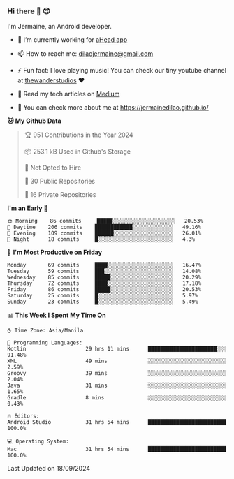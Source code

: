 ### Hi there 👋 😎
I'm Jermaine, an Android developer.

- 🔭 I’m currently working for [aHead app](https://www.ahead-app.com/)

- 📫 How to reach me: dilaojermaine@gmail.com

- ⚡ Fun fact: I love playing music! You can check our tiny youtube channel at [thewanderstudios](https://www.youtube.com/thewanderstudios) ♥️

- 📖 Read my tech articles on [Medium](https://jermainedilao.medium.com/)

- 👀 You can check more about me at https://jermainedilao.github.io/

<!--
**jermainedilao/jermainedilao** is a ✨ _special_ ✨ repository because its `README.md` (this file) appears on your GitHub profile.

Here are some ideas to get you started:

- 🔭 I’m currently working on ...
- 🌱 I’m currently learning ...
- 👯 I’m looking to collaborate on ...
- 🤔 I’m looking for help with ...
- 💬 Ask me about ...
- 📫 How to reach me: ...
- 😄 Pronouns: ...
- ⚡ Fun fact: ...
-->

<!--START_SECTION:waka-->
**🐱 My Github Data** 

> 🏆 951 Contributions in the Year 2024
 > 
> 📦 253.1 kB Used in Github's Storage 
 > 
> 🚫 Not Opted to Hire
 > 
> 📜 30 Public Repositories 
 > 
> 🔑 16 Private Repositories  
 > 
**I'm an Early 🐤** 

```text
🌞 Morning    86 commits     █████░░░░░░░░░░░░░░░░░░░░   20.53% 
🌆 Daytime    206 commits    ████████████░░░░░░░░░░░░░   49.16% 
🌃 Evening    109 commits    ██████░░░░░░░░░░░░░░░░░░░   26.01% 
🌙 Night      18 commits     █░░░░░░░░░░░░░░░░░░░░░░░░   4.3%

```
📅 **I'm Most Productive on Friday** 

```text
Monday       69 commits     ████░░░░░░░░░░░░░░░░░░░░░   16.47% 
Tuesday      59 commits     ███░░░░░░░░░░░░░░░░░░░░░░   14.08% 
Wednesday    85 commits     █████░░░░░░░░░░░░░░░░░░░░   20.29% 
Thursday     72 commits     ████░░░░░░░░░░░░░░░░░░░░░   17.18% 
Friday       86 commits     █████░░░░░░░░░░░░░░░░░░░░   20.53% 
Saturday     25 commits     █░░░░░░░░░░░░░░░░░░░░░░░░   5.97% 
Sunday       23 commits     █░░░░░░░░░░░░░░░░░░░░░░░░   5.49%

```


📊 **This Week I Spent My Time On** 

```text
⌚︎ Time Zone: Asia/Manila

💬 Programming Languages: 
Kotlin                   29 hrs 11 mins      ██████████████████████░░░   91.48% 
XML                      49 mins             ░░░░░░░░░░░░░░░░░░░░░░░░░   2.59% 
Groovy                   39 mins             ░░░░░░░░░░░░░░░░░░░░░░░░░   2.04% 
Java                     31 mins             ░░░░░░░░░░░░░░░░░░░░░░░░░   1.65% 
Gradle                   8 mins              ░░░░░░░░░░░░░░░░░░░░░░░░░   0.43%

🔥 Editors: 
Android Studio           31 hrs 54 mins      █████████████████████████   100.0%

💻 Operating System: 
Mac                      31 hrs 54 mins      █████████████████████████   100.0%

```


 Last Updated on 18/09/2024
<!--END_SECTION:waka-->
